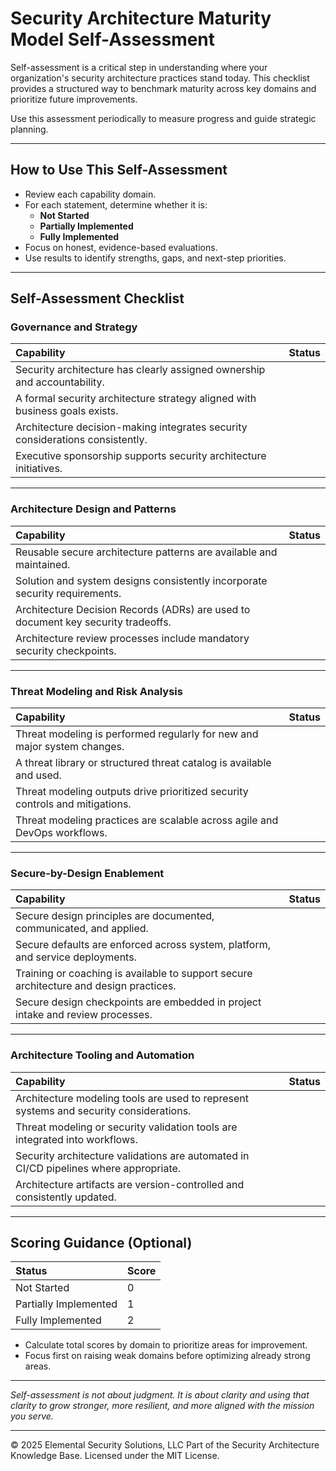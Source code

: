 # Security Architecture Maturity Model Self-Assessment

Self-assessment is a critical step in understanding where your organization's security architecture practices stand today. This checklist provides a structured way to benchmark maturity across key domains and prioritize future improvements.

Use this assessment periodically to measure progress and guide strategic planning.

---

## How to Use This Self-Assessment

- Review each capability domain.
- For each statement, determine whether it is:
  - **Not Started**
  - **Partially Implemented**
  - **Fully Implemented**
- Focus on honest, evidence-based evaluations.
- Use results to identify strengths, gaps, and next-step priorities.

---

## Self-Assessment Checklist

### Governance and Strategy

| Capability | Status |
|:-----------|:-------|
| Security architecture has clearly assigned ownership and accountability. |  |
| A formal security architecture strategy aligned with business goals exists. |  |
| Architecture decision-making integrates security considerations consistently. |  |
| Executive sponsorship supports security architecture initiatives. |  |

---

### Architecture Design and Patterns

| Capability | Status |
|:-----------|:-------|
| Reusable secure architecture patterns are available and maintained. |  |
| Solution and system designs consistently incorporate security requirements. |  |
| Architecture Decision Records (ADRs) are used to document key security tradeoffs. |  |
| Architecture review processes include mandatory security checkpoints. |  |

---

### Threat Modeling and Risk Analysis

| Capability | Status |
|:-----------|:-------|
| Threat modeling is performed regularly for new and major system changes. |  |
| A threat library or structured threat catalog is available and used. |  |
| Threat modeling outputs drive prioritized security controls and mitigations. |  |
| Threat modeling practices are scalable across agile and DevOps workflows. |  |

---

### Secure-by-Design Enablement

| Capability | Status |
|:-----------|:-------|
| Secure design principles are documented, communicated, and applied. |  |
| Secure defaults are enforced across system, platform, and service deployments. |  |
| Training or coaching is available to support secure architecture and design practices. |  |
| Secure design checkpoints are embedded in project intake and review processes. |  |

---

### Architecture Tooling and Automation

| Capability | Status |
|:-----------|:-------|
| Architecture modeling tools are used to represent systems and security considerations. |  |
| Threat modeling or security validation tools are integrated into workflows. |  |
| Security architecture validations are automated in CI/CD pipelines where appropriate. |  |
| Architecture artifacts are version-controlled and consistently updated. |  |

---

## Scoring Guidance (Optional)

| Status | Score |
|:-------|:------|
| Not Started | 0 |
| Partially Implemented | 1 |
| Fully Implemented | 2 |

- Calculate total scores by domain to prioritize areas for improvement.
- Focus first on raising weak domains before optimizing already strong areas.

---

*Self-assessment is not about judgment. It is about clarity and using that clarity to grow stronger, more resilient, and more aligned with the mission you serve.*



---
© 2025 Elemental Security Solutions, LLC
Part of the Security Architecture Knowledge Base.
Licensed under the MIT License.
